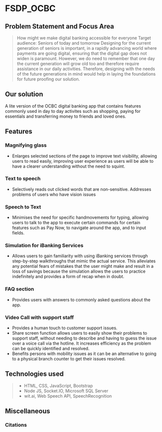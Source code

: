 # FSDP_OCBC

## Problem Statement and Focus Area
> How might we make digital banking accessible for everyone
> Target audience: Seniors of today and tomorrow
> Designing for the current generation of seniors is important, in a rapidly advancing world where payments 
are going digital, ensuring that the digital gap does not widen is paramount. However, 
we do need to remember that one day the current generation will grow old too and therefore require 
assistance in our daily activities. Therefore, designing with the needs of the future generations in 
mind would help in laying the foundations for future proofing our solution.

## Our solution
A lite version of the OCBC digital banking app that contains features commonly used in day to day 
activites such as shopping, paying for essentials and transferring money to friends and loved ones.

## Features 
### Magnifying glass
- Enlarges selected sections of the page to improve text visibility, allowing users to read easily,
improving user experience as users will be able to have a clearer understanding without the need to squint.

### Text to speech
- Selectively reads out clicked words that are non-sensitive. Addresses problems of users who have
vision issues 

### Speech to Text
- Minimises the need for specific handmovements for typing, allowing users to talk to the app to
execute certain commands for certain features such as Pay Now, to navigate around the app, and to 
input fields. 

### Simulation for iBanking Services
- Allows users to gain familiarity with using iBanking services through step-by-step walkthroughs
that mimic the actual service. This alleviates any potential fears of mistakes that the user might
make and result in a loss of savings because the simulation allows the users to practice indefinitely
and provides a form of recap when in doubt.

### FAQ section
- Provides users with answers to commonly asked questions about the app.

### Video Call with support staff
- Provides a human touch to customer support issues.
- Share screen function allows users to easily show their problems to support staff, without needing
to describe and having to guess the issue over a voice call via the hotline. It increases efficiency 
as the problem can be quickly identified and resolved.
- Benefits persons with mobility issues as it can be an alternative to going to a physical branch 
counter to get their issues resolved.


## Technologies used
> - HTML, CSS, JavaScript, Bootstrap
> - Node JS, Socket.IO, Microsoft SQL Server
> - wit.ai, Web Speech API, SpeechRecognition

## Miscellaneous
### Citations